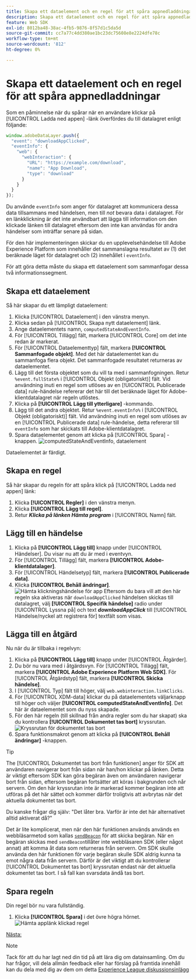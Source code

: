 ```yaml
---
title: Skapa ett dataelement och en regel för att spåra appnedladdningar
description: Skapa ett dataelement och en regel för att spåra appnedladdningar
feature: Web SDK
exl-id: 8012ba48-38ac-4fb5-9876-8f57d1c5da5d
source-git-commit: cc7a77c4dd380ae1bc23dc75608e8e2224dfe78c
workflow-type: tm+mt
source-wordcount: '812'
ht-degree: 0%

---
```


# Skapa ett dataelement och en regel för att spåra appnedladdningar

Som en påminnelse när du spårar när en användare klickar på [!UICONTROL Ladda ned appen] -länk överfördes du till datalagret enligt följande:

```js
window.adobeDataLayer.push({
  "event": "downloadAppClicked",
  "eventInfo": {
    "web": {
      "webInteraction": {
        "URL": "https://example.com/download",
        "name": "App Download",
        "type": "download"
      }
    }
  }
});
```

Du använde `eventInfo` som anger för datalagret att kommunicera dessa data tillsammans med händelsen, men till _not_ bevara data i datalagret. För en länkklickning är det inte användbart att lägga till information om den klickade länken till datalagret eftersom den inte kan användas för andra händelser som inträffar senare på sidan.

För den här implementeringen skickar du en upplevelsehändelse till Adobe Experience Platform som innehåller det sammanslagna resultatet av (1) det beräknade läget för datalagret och (2) innehållet i `eventInfo`.

För att göra detta måste du skapa ett dataelement som sammanfogar dessa två informationssegment.

## Skapa ett dataelement

Så här skapar du ett lämpligt dataelement:

1. Klicka [!UICONTROL Dataelement] i den vänstra menyn.
1. Klicka sedan på [!UICONTROL Skapa nytt dataelement] länk.
1. Ange dataelementets namn, `computedStateAndEventInfo`.
1. För [!UICONTROL Tillägg] fält, markera [!UICONTROL Core] om det inte redan är markerat.
1. För [!UICONTROL Dataelementtyp] fält, markera **[!UICONTROL Sammanfogade objekt]**. Med det här dataelementet kan du sammanfoga flera objekt. Det sammanfogade resultatet returneras av dataelementet.
1. Lägg till det första objektet som du vill ta med i sammanfogningen. Retur `%event.fullState%` i [!UICONTROL Objekt (obligatoriskt)] fält. Vid användning inuti en regel som utlöses av en [!UICONTROL Publicerade data] rule-händelse refererar det här till det beräknade läget för Adobe-klientdatalagret när regeln utlöstes.
1. Klicka på  **[!UICONTROL Lägg till ytterligare]** -kommando.
1. Lägg till det andra objektet. Retur `%event.eventInfo%` i [!UICONTROL Objekt (obligatoriskt)] fält. Vid användning inuti en regel som utlöses av en [!UICONTROL Publicerade data] rule-händelse, detta refererar till `eventInfo` som har skickats till Adobe-klientdatalagret.
1. Spara dataelementet genom att klicka på [!UICONTROL Spara] -knappen.
   ![computedStateAndEventInfo, dataelement](../assets/computed-state-and-event-info-data-element.png)

Dataelementet är färdigt.

## Skapa en regel

Så här skapar du regeln för att spåra klick på [!UICONTROL Ladda ned appen] länk:

1. Klicka **[!UICONTROL Regler]** i den vänstra menyn.
1. Klicka **[!UICONTROL Lägg till regel]**.
1. Retur **_Klicka på länken Hämta program_** i [!UICONTROL Namn] fält.

## Lägg till en händelse

1. Klicka på **[!UICONTROL Lägg till]** knapp under [!UICONTROL Händelser]. Du visar nu att du är med i eventvyn.
1. För [!UICONTROL Tillägg] fält, markera **[!UICONTROL Adobe-klientdatalager]**.
1. För [!UICONTROL Händelsetyp] fält, markera **[!UICONTROL Publicerade data]**.
1. Klicka **[!UICONTROL Behåll ändringar]**.
   ![Hämta klickningshändelse för app](../assets/download-app-clicked-event.png)
Eftersom du bara vill att den här regeln ska aktiveras när `downloadAppClicked` händelsen skickas till datalagret, välj **[!UICONTROL Specifik händelse]** radio under [!UICONTROL Lyssna på] och text **_downloadAppClick_** till [!UICONTROL Händelse/nyckel att registrera för]  textfält som visas.

## Lägga till en åtgärd

Nu när du är tillbaka i regelvyn:

1. Klicka på **[!UICONTROL Lägg till]** knapp under [!UICONTROL Åtgärder].
1. Du bör nu vara med i åtgärdsvyn. För [!UICONTROL Tillägg] fält, markera **[!UICONTROL Adobe Experience Platform Web SDK]**. För [!UICONTROL Åtgärdstyp] fält, markera **[!UICONTROL Skicka händelse]**.
1. I [!UICONTROL Typ] fält till höger, välj `web.webinteraction.linkClicks`.
1. För [!UICONTROL XDM-data] klickar du på dataelementets väljarknapp till höger och väljer **[!UICONTROL computedStateAndEventInfo]**. Det här är dataelementet som du nyss skapade.
1. För den här regeln (till skillnad från andra regler som du har skapat) ska du kontrollera **[!UICONTROL Dokumentet tas bort]** kryssrutan.
   ![Kryssrutan för dokumentet tas bort](../assets/document-will-unload.png)
1. Spara funktionsmakrot genom att klicka på **[!UICONTROL Behåll ändringar]** -knappen.

>[!TIP]
>
>The [!UICONTROL Dokumentet tas bort från funktionen] anger för SDK att användaren navigerar bort från sidan när han/hon klickar på länken. Detta är viktigt eftersom SDK kan göra begäran även om användaren navigerar bort från sidan, eftersom begäran fortsätter att köras i bakgrunden och når servern. Om den här kryssrutan inte är markerad kommer begäran inte att utföras på det här sättet och kommer därför troligtvis att avbrytas när det aktuella dokumentet tas bort.
>
>Du kanske frågar dig själv: &quot;Det låter bra. Varför är inte det här alternativet alltid aktiverat då?&quot;
>
>Det är lite komplicerat, men när den här funktionen används används en webbläsarmetod som kallas [`sendBeacon`](https://developer.mozilla.org/en-US/docs/Web/API/Navigator/sendBeacon) för att skicka begäran. När en begäran skickas med `sendBeacon`tillåter inte webbläsaren SDK (eller något annat) att komma åt data som returneras från servern. Om SDK skulle använda den här funktionen för varje begäran skulle SDK aldrig kunna ta emot några data från servern. Därför är det viktigt att du kontrollerar [!UICONTROL Dokumentet tas bort] kryssrutan endast när det aktuella dokumentet tas bort. I så fall kan svarsdata ändå tas bort.

## Spara regeln

Din regel bör nu vara fullständig.

1. Klicka **[!UICONTROL Spara]** i det övre högra hörnet.
   ![Hämta applänk klickad regel](../assets/download-app-link-clicked-rule.png)

[Nästa: ](publish-the-library.md)

>[!NOTE]
>
>Tack för att du har lagt ned din tid på att lära dig om datainsamling. Om du har frågor, vill dela allmän feedback eller har förslag på framtida innehåll kan du dela med dig av dem om detta [Experience League diskussionsinlägg](https://experienceleaguecommunities.adobe.com/t5/adobe-experience-platform-launch/tutorial-discussion-use-adobe-experience-platform-data/m-p/543877)